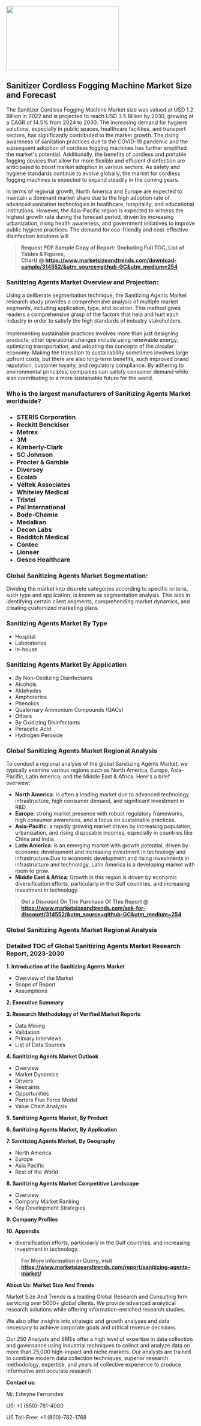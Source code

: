 <p><img class="alignnone size-medium wp-image-20088" src="https://ffe5etoiles.com/wp-content/uploads/2024/12/MST1-300x171.png" alt="" width="300" height="171" /></p><h2>Sanitizer Cordless Fogging Machine Market Size and Forecast</h2><p>The Sanitizer Cordless Fogging Machine Market size was valued at USD 1.2 Billion in 2022 and is projected to reach USD 3.5 Billion by 2030, growing at a CAGR of 14.5% from 2024 to 2030. The increasing demand for hygiene solutions, especially in public spaces, healthcare facilities, and transport sectors, has significantly contributed to the market growth. The rising awareness of sanitation practices due to the COVID-19 pandemic and the subsequent adoption of cordless fogging machines has further amplified the market's potential. Additionally, the benefits of cordless and portable fogging devices that allow for more flexible and efficient disinfection are anticipated to boost market adoption in various sectors. As safety and hygiene standards continue to evolve globally, the market for cordless fogging machines is expected to expand steadily in the coming years.</p><p>In terms of regional growth, North America and Europe are expected to maintain a dominant market share due to the high adoption rate of advanced sanitation technologies in healthcare, hospitality, and educational institutions. However, the Asia-Pacific region is expected to witness the highest growth rate during the forecast period, driven by increasing urbanization, rising health awareness, and government initiatives to improve public hygiene practices. The demand for eco-friendly and cost-effective disinfection solutions will </p><blockquote id="" class=""><strong>Request PDF Sample Copy of Report: (Including Full TOC, List of Tables &amp; Figures, Chart)&nbsp;@&nbsp;<strong><a href="https://www.marketsizeandtrends.com/download-sample/314552/&utm_source=github-GC&utm_medium=254" target="_blank">https://www.marketsizeandtrends.com/download-sample/314552/&utm_source=github-GC&utm_medium=254</a></strong></strong></blockquote><h3 id="" class="">Sanitizing Agents Market&nbsp;Overview and Projection:</h3><p id="" class="">Using a deliberate segmentation technique, the Sanitizing Agents Market research study provides a comprehensive analysis of multiple market segments, including application, type, and location. This method gives readers a comprehensive grasp of the factors that help and hurt each industry in order to satisfy the high standards of industry stakeholders. <br /> <br />Implementing sustainable practices involves more than just designing products; other operational changes include using renewable energy, optimizing transportation, and adopting the concepts of the circular economy. Making the transition to sustainability sometimes involves large upfront costs, but there are also long-term benefits, such improved brand reputation, customer loyalty, and regulatory compliance. By adhering to environmental principles, companies can satisfy consumer demand while also contributing to a more sustainable future for the world.</p><h3 id="" class="">Who is the largest manufacturers of&nbsp;Sanitizing Agents Market worldwide?</h3><h3 class=""><p><ul><li>STERIS Corporation </li><li> Reckitt Benckiser </li><li> Metrex </li><li> 3M </li><li> Kimberly-Clark </li><li> SC Johnson </li><li> Procter & Gamble </li><li> Diversey </li><li> Ecolab </li><li> Veltek Associates </li><li> Whiteley Medical </li><li> Tristel </li><li> Pal International </li><li> Bode-Chemie </li><li> Medalkan </li><li> Decon Labs </li><li> Redditch Medical </li><li> Contec </li><li> Lionser </li><li> Gesco Healthcare</li></ul></p></h3><h3 id="" class="">Global&nbsp;Sanitizing Agents Market Segmentation:</h3><p id="" class="">Dividing the market into discrete categories according to specific criteria, such type and application, is known as segmentation analysis. This aids in identifying certain client segments, comprehending market dynamics, and creating customized marketing plans.</p><h3 id="" class="">Sanitizing Agents Market&nbsp;By Type</h3><p><p><ul><li>Hospital</li><li> Laboratories</li><li> In-house</p></li></ul></p></p><h3 id="" class="">Sanitizing Agents Market&nbsp;By Application</h3><p class=""><p><ul><li>By Non-Oxidizing Disinfectants</li><li> Alcohols</li><li> Aldehydes</li><li> Amphoterics</li><li> Phenolics</li><li> Quaternary Ammonium Compounds (QACs)</li><li> Others</li><li> By Oxidizing Disinfectants</li><li> Peracetic Acid</li><li> Hydrogen Peroxide</li></ul></p></p><h3 id="" class="">Global Sanitizing Agents Market Regional Analysis</h3><p id="" class="">To conduct a regional analysis of the global Sanitizing Agents Market, we typically examine various regions such as North America, Europe, Asia-Pacific, Latin America, and the Middle East &amp; Africa. Here's a brief overview:</p><ul><li><strong>North America</strong>: is often a leading market due to advanced technology infrastructure, high consumer demand, and significant investment in R&amp;D.</li><li><strong>Europe</strong>: strong market presence with robust regulatory frameworks, high consumer awareness, and a focus on sustainable practices.</li><li><strong>Asia-Pacific</strong>: a rapidly growing market driven by increasing population, urbanization, and rising disposable incomes, especially in countries like China and India.</li><li><strong>Latin America</strong>: is an emerging market with growth potential, driven by economic development and increasing investment in technology and infrastructure.Due to economic development and rising investments in infrastructure and technology, Latin America is a developing market with room to grow.</li><li><strong>Middle East &amp; Africa</strong>: Growth in this region is driven by economic diversification efforts, particularly in the Gulf countries, and increasing investment in technology.</li></ul><blockquote id="" class=""><strong>Get a Discount On The Purchase Of This Report @ <strong><a href="https://www.marketsizeandtrends.com/ask-for-discount/314552/&utm_source=github-GC&utm_medium=254" target="_blank">https://www.marketsizeandtrends.com/ask-for-discount/314552/&utm_source=github-GC&utm_medium=254</a></strong></strong></blockquote><h3 id="" class="">Global Sanitizing Agents Market Regional Analysis</h3><h3 id="" class="">Detailed TOC of Global Sanitizing Agents Market Research Report, 2023-2030</h3><p id="" class=""><strong>1. Introduction of the Sanitizing Agents Market</strong></p><ul><li>Overview of the Market</li><li>Scope of Report</li><li>Assumptions</li></ul><p id="" class=""><strong>2. Executive Summary</strong></p><p id="" class=""><strong>3. Research Methodology of Verified Market Reports</strong></p><ul><li>Data Mining</li><li>Validation</li><li>Primary Interviews</li><li>List of Data Sources</li></ul><p id="" class=""><strong>4. Sanitizing Agents Market Outlook</strong></p><ul><li>Overview</li><li>Market Dynamics</li><li>Drivers</li><li>Restraints</li><li>Opportunities</li><li>Porters Five Force Model</li><li>Value Chain Analysis</li></ul><p id="" class=""><strong>5. Sanitizing Agents Market, By Product</strong></p><p id="" class=""><strong>6. Sanitizing Agents Market, By Application</strong></p><p id="" class=""><strong>7. Sanitizing Agents Market, By Geography</strong></p><ul><li>North America</li><li>Europe</li><li>Asia Pacific</li><li>Rest of the World</li></ul><p id="" class=""><strong>8. Sanitizing Agents Market Competitive Landscape</strong></p><ul><li>Overview</li><li>Company Market Ranking</li><li>Key Development Strategies</li></ul><p id="" class=""><strong>9. Company Profiles</strong></p><p id="" class=""><strong>10. Appendix</strong></p><ul><li>diversification efforts, particularly in the Gulf countries, and increasing investment in technology.</li></ul><blockquote id="" class=""><strong>For More Information or Query, visit <strong><strong><a href="https://www.marketsizeandtrends.com/report/sanitizing-agents-market/" target="_blank">https://www.marketsizeandtrends.com/report/sanitizing-agents-market/</a></strong></strong></strong></blockquote><p id="" class=""><strong>About Us: Market Size And Trends</strong></p><p id="" class="">Market Size And Trends is a leading Global Research and Consulting firm servicing over 5000+ global clients. We provide advanced analytical research solutions while offering information-enriched research studies.</p><p id="" class="">We also offer insights into strategic and growth analyses and data necessary to achieve corporate goals and critical revenue decisions.</p><p id="" class="">Our 250 Analysts and SMEs offer a high level of expertise in data collection and governance using industrial techniques to collect and analyze data on more than 25,000 high-impact and niche markets. Our analysts are trained to combine modern data collection techniques, superior research methodology, expertise, and years of collective experience to produce informative and accurate research.</p><p id="" class=""><strong>Contact us:</strong></p><p id="" class="">Mr. Edwyne Fernandes</p><p id="" class="">US: +1 (650)-781-4080</p><p id="" class="">US Toll-Free: +1 (800)-782-1768</p>
